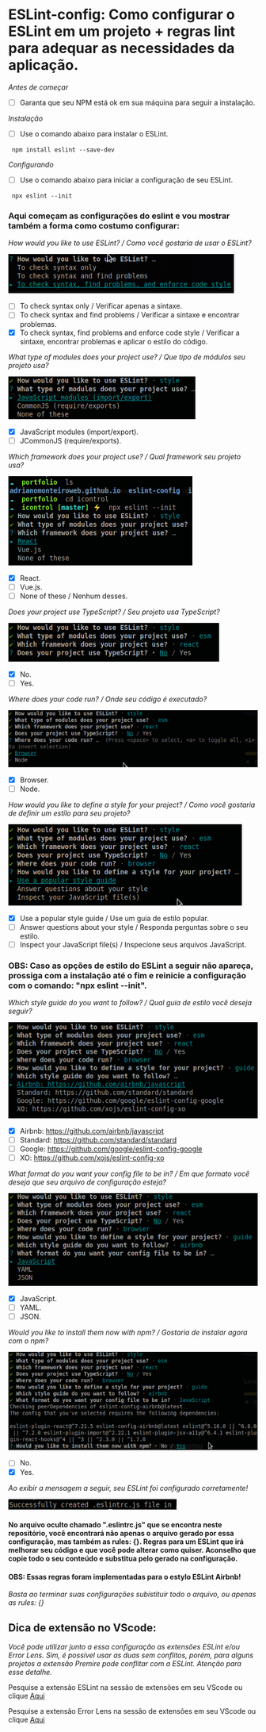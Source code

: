 # ESLint-config: Como configurar o ESLint em um projeto + regras lint para adequar as necessidades da aplicação.

*Antes de começar*
- [ ] Garanta que seu NPM está ok em sua máquina para seguir a instalação.

*Instalação*
- [ ] Use o comando abaixo para instalar o ESLint.
```
 npm install eslint --save-dev
```

*Configurando*
- [ ] Use o comando abaixo para iniciar a configuração de seu ESLint.
```
 npx eslint --init
```

### Aqui começam as configurações do eslint e vou mostrar também a forma como costumo configurar:
*How would you like to use ESLint? / Como você gostaria de usar o ESLint?*

![use eslint](./images/eslint01.png)

- [ ] To check syntax only / Verificar apenas a sintaxe.
- [ ] To check syntax and find problems / Verificar a sintaxe e encontrar problemas.
- [x] To check syntax, find problems and enforce code style / Verificar a sintaxe, encontrar problemas e aplicar o estilo do código.

*What type of modules does your project use? / Que tipo de módulos seu projeto usa?*

![use eslint](./images/eslint2.png)

- [x] JavaScript modules (import/export).
- [ ] JCommonJS (require/exports).

*Which framework does your project use? / Qual framework seu projeto usa?*

![use eslint](./images/eslint3.png)

- [x] React.
- [ ] Vue.js.
- [ ] None of these / Nenhum desses.

*Does your project use TypeScript? / Seu projeto usa TypeScript?*

![use eslint](./images/eslint4.png)

- [x] No.
- [ ] Yes.

*Where does your code run? / Onde seu código é executado?*

![use eslint](./images/eslint5.png)

- [x] Browser.
- [ ] Node.

*How would you like to define a style for your project? / Como você gostaria de definir um estilo para seu projeto?*

![use eslint](./images/eslint6.png)

- [x] Use a popular style guide / Use um guia de estilo popular.
- [ ] Answer questions about your style / Responda perguntas sobre o seu estilo.
- [ ] Inspect your JavaScript file(s) / Inspecione seus arquivos JavaScript.

### OBS: Caso as opções de estilo do ESLint a seguir não apareça, prossiga com a instalação até o fim e reinicie a configuração com o comando: "npx eslint --init".

*Which style guide do you want to follow? / Qual guia de estilo você deseja seguir?*

![use eslint](./images/eslint7.png)

- [x] Airbnb: https://github.com/airbnb/javascript
- [ ] Standard: https://github.com/standard/standard
- [ ] Google: https://github.com/google/eslint-config-google
- [ ] XO: https://github.com/xojs/eslint-config-xo

*What format do you want your config file to be in? / Em que formato você deseja que seu arquivo de configuração esteja?*

![use eslint](./images/eslint8.png)

- [x] JavaScript.
- [ ] YAML.
- [ ] JSON.

*Would you like to install them now with npm? / Gostaria de instalar agora com o npm?*

![use eslint](./images/eslint9.png)

- [ ] No.
- [x] Yes.

*Ao exibir a mensagem a seguir, seu ESLint foi configurado corretamente!*

![use eslint](./images/eslint10.png)

#### No arquivo oculto chamado ".eslintrc.js" que se encontra neste repositório, você encontrará não apenas o arquivo gerado por essa configuração, mas também as rules: {}. Regras para um ESLint que irá melhorar seu código e que você pode alterar como quiser. Aconselho que copie todo o seu conteúdo e substitua pelo gerado na configuração.

#### OBS: Essas regras foram implementadas para o estylo ESLint Airbnb!

*Basta ao terminar suas configurações subistituir todo o arquivo, ou apenas as rules: {}*

<div>
  <h2>Dica de extensão no VScode:</h2>
  <p><i>Você pode utilizar junto a essa configuração as extensões <span>ESLint</span> e/ou <span>Error Lens</span>. Sim, é possível usar as duas sem conflitos, porém, para alguns projetos a extensão Premire pode conflitar com a ESLint. Atenção para esse detalhe.</i></p>
  <p>Pesquise a extensão ESLint na sessão de extensões em seu VScode ou clique <a href="https://marketplace.visualstudio.com/items?itemName=dbaeumer.vscode-eslint" target="_blank">Aqui</a></p>
  <p>Pesquise a extensão Error Lens na sessão de extensões em seu VScode ou clique <a href="https://marketplace.visualstudio.com/items?itemName=usernamehw.errorlens" target="_blank">Aqui</a></p>
</div>
